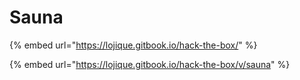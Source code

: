 # Sauna

{% embed url="https://lojique.gitbook.io/hack-the-box/" %}

{% embed url="https://lojique.gitbook.io/hack-the-box/v/sauna" %}
